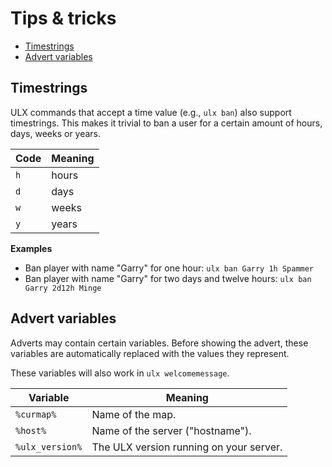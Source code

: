 ---
---
# Tips & tricks

- [Timestrings](#timestrings)
- [Advert variables](#advert-variables)

<a name="timestrings"></a>
## Timestrings

ULX commands that accept a time value (e.g., `ulx ban`) also support timestrings. This makes it trivial to ban a user for a certain amount of hours, days, weeks or years.

| Code | Meaning |
|------|---------|
| `h`  | hours   |
| `d`  | days    |
| `w`  | weeks   |
| `y`  | years   |

**Examples**

- Ban player with name "Garry" for one hour: `ulx ban Garry 1h Spammer`
- Ban player with name "Garry" for two days and twelve hours: `ulx ban Garry 2d12h Minge`

<a name="advert-variables"></a>
## Advert variables

Adverts may contain certain variables. Before showing the advert, these variables are automatically replaced with the values they represent.

These variables will also work in `ulx welcomemessage`.

|    Variable     |                 Meaning                 |
|-----------------|-----------------------------------------|
| `%curmap%`      | Name of the map.                        |
| `%host%`        | Name of the server ("hostname").        |
| `%ulx_version%` | The ULX version running on your server. |
